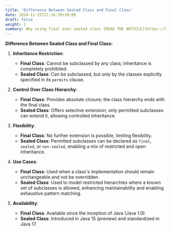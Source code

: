 ```yaml
---
title: 'Difference Between Sealed Class and Final Class'
date: 2024-11-25T21:16:39+10:00
draft: false
weight: 1
summary: Why using final over sealed class [READ THE ARTICLE](https://kitanob.github.io/OCP17-NotesAndResources/docs/chapter1/sealedOrFinal)
---
```


**Difference Between Sealed Class and Final Class:**

1. **Inheritance Restriction**:
   - **Final Class**: Cannot be subclassed by any class; inheritance is completely prohibited.
   - **Sealed Class**: Can be subclassed, but only by the classes explicitly specified in its `permits` clause.

2. **Control Over Class Hierarchy**:
   - **Final Class**: Provides absolute closure; the class hierarchy ends with the final class.
   - **Sealed Class**: Offers selective extension; only permitted subclasses can extend it, allowing controlled inheritance.

3. **Flexibility**:
   - **Final Class**: No further extension is possible, limiting flexibility.
   - **Sealed Class**: Permitted subclasses can be declared as `final`, `sealed`, or `non-sealed`, enabling a mix of restricted and open inheritance.

4. **Use Cases**:
   - **Final Class**: Used when a class's implementation should remain unchangeable and not be overridden.
   - **Sealed Class**: Used to model restricted hierarchies where a known set of subclasses is allowed, enhancing maintainability and enabling exhaustive pattern matching.

5. **Availability**:
   - **Final Class**: Available since the inception of Java (Java 1.0).
   - **Sealed Class**: Introduced in Java 15 (preview) and standardized in Java 17.